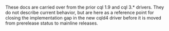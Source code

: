 These docs are carried over from the prior cql 1.9 and cql 3.* drivers. They do not describe
current behavior, but are here as a reference point for closing the implementation gap
in the new cqld4 driver before it is moved from prerelease status to mainline releases.
